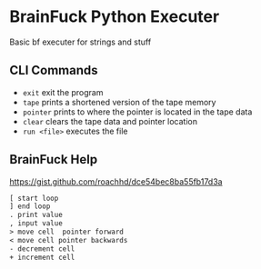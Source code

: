 # BrainFuck Python Executer
Basic bf executer for strings and stuff

## CLI Commands
- `exit` exit the program
- `tape` prints a shortened version of the tape memory
- `pointer` prints to where the pointer is located in the tape data
- `clear` clears the tape data and pointer location
- `run <file>` executes the file

## BrainFuck Help 
https://gist.github.com/roachhd/dce54bec8ba55fb17d3a
```txt
[ start loop
] end loop
. print value
, input value
> move cell  pointer forward
< move cell pointer backwards
- decrement cell
+ increment cell
```